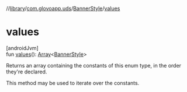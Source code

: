 //[library](../../../index.md)/[com.glovoapp.uds](../index.md)/[BannerStyle](index.md)/[values](values.md)

# values

[androidJvm]\
fun [values](values.md)(): [Array](https://kotlinlang.org/api/latest/jvm/stdlib/kotlin/-array/index.html)&lt;[BannerStyle](index.md)&gt;

Returns an array containing the constants of this enum type, in the order they're declared.

This method may be used to iterate over the constants.
